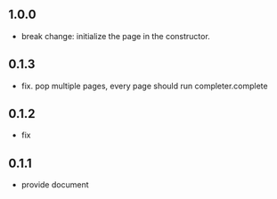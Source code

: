 ## 1.0.0

* break change: initialize the page in the constructor.

## 0.1.3

* fix.  pop multiple pages, every page should run completer.complete

## 0.1.2 

* fix

## 0.1.1
* provide document 
